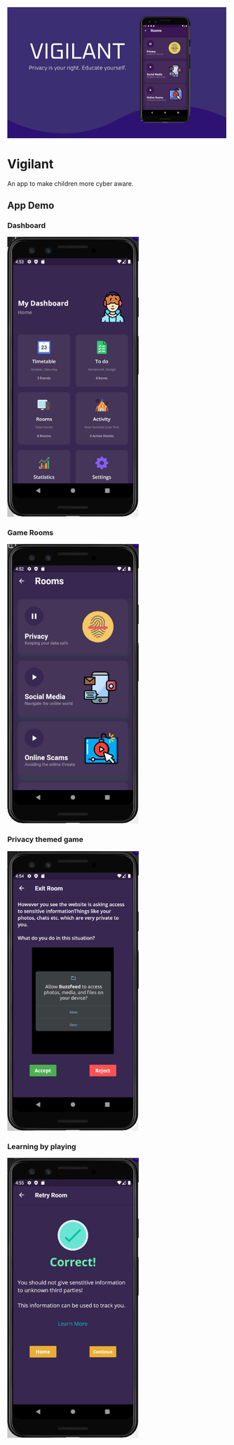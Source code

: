 <img src="img/banner.png" alt="Prespa Banner" width="500">

# Vigilant
An app to make children more cyber aware. 


## App Demo 

### Dashboard 
<img src="img/secureIt-dashboard.png" alt="Prespa Banner" width="300">

### Game Rooms 
<img src="img/secureit-rooms.png" alt="Prespa Banner" width="300">

### Privacy themed game 
<img src="img/secureIt-game.png" alt="Prespa Banner" width="300">

### Learning by playing
<img src="img/secureIt-feedback.png" alt="Prespa Banner" width="300">


